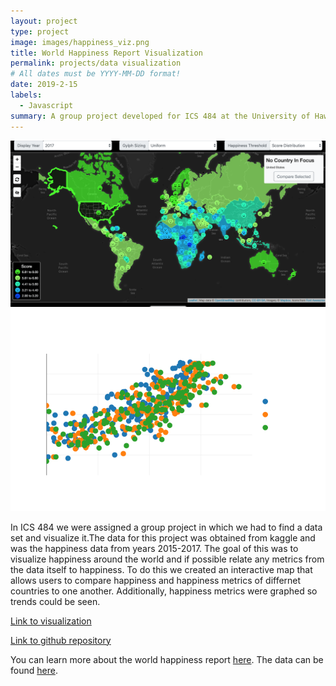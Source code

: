 ```yaml
---
layout: project
type: project
image: images/happiness_viz.png
title: World Happiness Report Visualization
permalink: projects/data visualization
# All dates must be YYYY-MM-DD format!
date: 2019-2-15
labels:
  - Javascript
summary: A group project developed for ICS 484 at the University of Hawaii at Manoa.
---
```


  <img class="ui small image" src="../images/happiness_viz.png">
  <img class="ui small image" src="../images/happines_graph.png">
  
In ICS 484 we were assigned a group project in which we had to find a data set and visualize it.The data for this project was obtained from kaggle and was the happiness data from years 2015-2017. The goal of this was to visualize happiness around the world and if possible relate any metrics from the data itself to happiness. To do this we created an interactive map that allows users to compare happiness and happiness metrics of differnet countries to one another. Additionally, happiness metrics were graphed so trends could be seen.

  
 
[Link to visualization](https://ics-484-fall-2018-team-app.github.io/Project-3/index.html#map)

[Link to github repository](https://github.com/ICS-484-Fall-2018-Team-App/Project-3)


You can learn more about the world happiness report [here](http://worldhappiness.report/).
The data can be found [here](https://www.kaggle.com/unsdsn/world-happiness).


